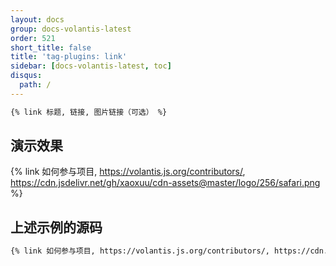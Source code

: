 ```yaml
---
layout: docs
group: docs-volantis-latest
order: 521
short_title: false
title: 'tag-plugins: link'
sidebar: [docs-volantis-latest, toc]
disqus:
  path: /
---
```


```md 最后更新于 <u>3.0</u> 版本
{% link 标题, 链接, 图片链接（可选） %}
```

## 演示效果

{% link 如何参与项目, https://volantis.js.org/contributors/, https://cdn.jsdelivr.net/gh/xaoxuu/cdn-assets@master/logo/256/safari.png %}

## 上述示例的源码

```md example:
{% link 如何参与项目, https://volantis.js.org/contributors/, https://cdn.jsdelivr.net/gh/xaoxuu/cdn-assets@master/logo/256/safari.png %}
```
